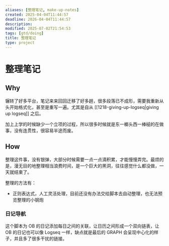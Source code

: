 ```yaml
---
aliases: [整理笔记, make-up-notes]
created: 2025-04-04T11:44:57
deadline: 2026-04-04T11:44:57
description: 
modified: 2025-07-02T21:54:53
tags: [gtd/doing]
title: 整理笔记
type: project
---
```


# 整理笔记

## Why

辗转了好多平台，笔记来来回回迁移了好多趟，很多段落已不成形，需要我重新从头开始格式化，甚至是重写一遍。尤其是自从 [[1218-giving-up-logseq|giving up logseq]] 之后。

加上上学的时候缺少一个立项的过程，所以很多时候就是东一榔头西一棒槌的在做事，没有连贯性，很容易半途而废。

## How

整理这件事，没有银弹，大部分时候需要一点一点滴积累，才能慢慢弄完。最烦的是，漫无目的地整理相当浪费时间，是一个巨大的黑洞，往往感觉什么都没做，一天就结束了。

整理的方法有：

- 正则表达式，人工灵活处理，目前还没有办法交给脚本去自动整理，也无法预览整理的小钢炮

### 日记导航

这个脚本为 OB 的日记添加每日之间的关联，让日历之间形成一个双向链表，让 OB 的日记也可以像 Logseq 一样，缺点就是最后的 GRAPH 会呈现中心化的样子，并且多了很多干扰的链接。
